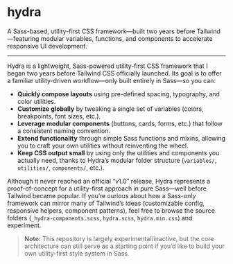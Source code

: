 # hydra

A Sass-based, utility-first CSS framework—built two years before Tailwind—featuring modular variables, functions, and components to accelerate responsive UI development.

---

Hydra is a lightweight, Sass-powered utility-first CSS framework that I began two years before Tailwind CSS officially launched. Its goal is to offer a familiar utility-driven workflow—only built entirely in Sass—so you can:

* **Quickly compose layouts** using pre-defined spacing, typography, and color utilities.
* **Customize globally** by tweaking a single set of variables (colors, breakpoints, font sizes, etc.).
* **Leverage modular components** (buttons, cards, forms, etc.) that follow a consistent naming convention.
* **Extend functionality** through simple Sass functions and mixins, allowing you to craft your own utilities without reinventing the wheel.
* **Keep CSS output small** by using only the utilities and components you actually need, thanks to Hydra’s modular folder structure (`variables/`, `utilities/`, `components/`, etc.).

Although it never reached an official “v1.0” release, Hydra represents a proof-of-concept for a utility-first approach in pure Sass—well before Tailwind became popular. If you’re curious about how a Sass-only framework can mirror many of Tailwind’s ideas (customizable config, responsive helpers, component patterns), feel free to browse the source folders (`_hydra-components.scss`, `hydra.scss`, `hydra.min.css`) and experiment.

> **Note:** This repository is largely experimental/inactive, but the core architecture can still serve as a starting point if you’d like to build your own utility-first style system in Sass.

